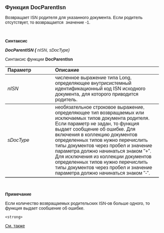 ﻿<html>
<head>
<title>Функция ParentISN</title>
</head>

<body>

<p><font size="4" face="Arial"><strong>Функция DocParentIsn</strong></font></p>

<p class="label"><font face="Arial">Возвращает ISN родителя для указанного документа. Если родитель отсутствует, то возвращается&nbsp; 
    значение -1. </font></p>

<p class="label">&nbsp;</p>

<p class="label"><font face="Arial"><b>Синтаксис</b></font></p>

<p><font face="Arial" style="font-style: italic"><strong>DocParentISN ( </strong>
    <em>nISN</em>, 
    sDocType)</font></p>

<p><font face="Arial">Синтаксис функции<strong> DocParentIsn</s
состоит из следующих частей:</font></p>

<table border="1" cellPadding="5" cols="2" frame="below" rules="rows" width="785">
<TBODY>
  <tr vAlign="top">
    <td class="label" width="215"><font face="Arial"><b>Параметр</b></font></td>
    <td class="label" width="542"><font face="Arial"><strong>Описание</strong></font></td>
  </tr>
    <tr>
    <td width="215"><font face="Arial"><em>nISN</em></font></td>
    <td width="542"><font face="Arial">численное выражение типа Long, определяющее 
        внутрисистемный идентификационный код ISN исходного документа, для которого 
        приводится родитель.</font></td>
    </tr>
  <tr>
    <td width="215"><font face="Arial"><em><font face="Arial" 
            style="font-style: italic">sDocType</font><br />
        </em></font></td>
    <td width="542"><font face="Arial">необязательное строковое выражение, определяющее 
        тип возвращаемых или исключаемых типов документа родителя. Если параметр не 
        задан, то функция выдает сообщение об ошибке. Для включения в коллекцию 
        документов определенных типов нужно перечислить типы документов через пробел и 
        значение параметра должно начинаться знаком &quot;+&quot;. Для исключения из коллекции 
        документов определенных типов нужно перечислить типы документов через пробел и 
        значение параметра должно начинаться знаком &quot;-&quot;. </font></td>
  </tr>
</TBODY>
</table>

<p class="label">&nbsp;</p>

<p class="label"><font face="Arial"><b>Примечание</b></font></p>
    </strong>
    <p class="label">Если количество возвращаемых родительских ISN-ов больше одного, то 
        функция выдает сообшение об ошибке.</p>

    <strong> 

<p class="label"><a href="../../../functions.html"><font face="Arial">
См. также</font></a></p>
</body>
</html>
